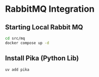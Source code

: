 # RabbitMQ Integration

## Starting Local Rabbit MQ

```bash
cd src/mq
docker compose up -d
```

## Install Pika (Python Lib)

```bash
uv add pika
```

